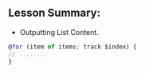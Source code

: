 ## Lesson Summary:

- Outputting List Content.

```ts
@for (item of items; track $index) {
// ........
}
```
